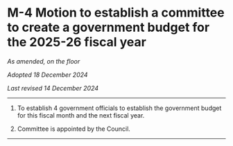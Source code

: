 # M-4 Motion to establish a committee to create a government budget for the 2025-26 fiscal year

*As amended, on the floor*

*Adopted 18 December 2024*

*Last revised 14 December 2024*

---

1. To establish 4 government officials to establish the government budget for this fiscal month and the next fiscal year.

2. Committee is appointed by the Council.

---
